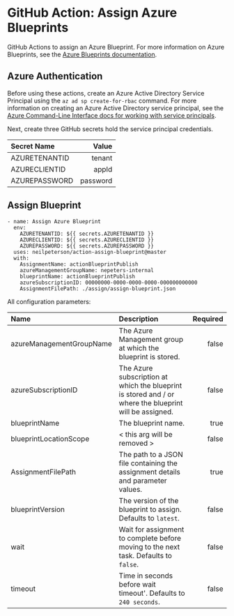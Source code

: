 # GitHub Action: Assign Azure Blueprints

GitHub Actions to assign an Azure Blueprint. For more information on Azure Blueprints, see the [Azure Blueprints documentation](https://docs.microsoft.com/en-us/azure/governance/blueprints/overview?WT.mc_id=blueprintsextension-github-nepeters).

## Azure Authentication

Before using these actions, create an Azure Active Directory Service Principal using the `az ad sp create-for-rbac` command. For more information on creating an Azure Active Directory service principal, see the [Azure Command-Line Interface docs for working with service principals](https://docs.microsoft.com/en-us/cli/azure/ad/sp?WT.mc_id=blueprintsextension-github-nepeters&view=azure-cli-latest).


Next, create three GitHub secrets hold the service principal credentials.


| Secret Name | Value |
|:---|---:|
| AZURETENANTID | tenant |
| AZURECLIENTID | appId |
| AZUREPASSWORD | password |


## Assign Blueprint

```
- name: Assign Azure Blueprint
  env:
    AZURETENANTID: ${{ secrets.AZURETENANTID }}
    AZURECLIENTID: ${{ secrets.AZURECLIENTID }}
    AZUREPASSWORD: ${{ secrets.AZUREPASSWORD }}
  uses: neilpeterson/action-assign-blueprint@master
  with:
    AssignmentName: actionBlueprintPublish
    azureManagementGroupName: nepeters-internal
    blueprintName: actionBlueprintPublish
    azureSubscriptionID: 00000000-0000-0000-0000-000000000000
    AssignmentFilePath: ./assign/assign-blueprint.json
```

All configuration parameters:

| Name | Description | Required |
|:---|:---|---:|
| azureManagementGroupName | The Azure Management group at which the blueprint is stored. | false |
| azureSubscriptionID | The Azure subscription at which the blueprint is stored and / or where the blueprint will be assigned. | false |
| blueprintName | The blueprint name. | true |
| blueprintLocationScope | < this arg will be removed >   | false |
| AssignmentFilePath | The path to a JSON file containing the assignment details and parameter values. | true |
| blueprintVersion | The version of the blueprint to assign. Defaults to `latest`. | false |
| wait | Wait for assignment to complete before moving to the next task. Defaults to `false`. | false |
| timeout | Time in seconds before wait timeout'. Defaults to `240 seconds`. | false |